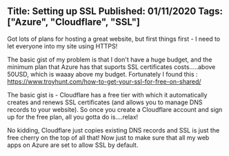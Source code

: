 Title: Setting up SSL
Published: 01/11/2020
Tags: ["Azure", "Cloudflare", "SSL"]
---
Got lots of plans for hosting a great website, but first things first - I need to let everyone into my site using HTTPS!

The basic gist of my problem is that I don't have a huge budget, and the minimum plan that Azure has that suports SSL certificates costs.....above 50USD, which is waaay above my budget. Fortunately I found this : https://www.troyhunt.com/how-to-get-your-ssl-for-free-on-shared/

The basic gist is - Cloudflare has a free tier with which it automatically creates and renews SSL certificates (and allows you to manage DNS records to your website). So once you create a Cloudflare account and sign up for the free plan, all you gotta do is....relax!

No kidding, Cloudflare just copies existing DNS records and SSL is just the free cherry on the top of all that! Now just to make sure that all my web apps on Azure are set to allow SSL by default.